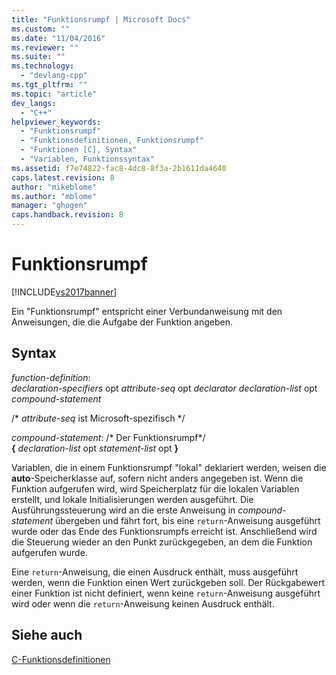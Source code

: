 ```yaml
---
title: "Funktionsrumpf | Microsoft Docs"
ms.custom: ""
ms.date: "11/04/2016"
ms.reviewer: ""
ms.suite: ""
ms.technology: 
  - "devlang-cpp"
ms.tgt_pltfrm: ""
ms.topic: "article"
dev_langs: 
  - "C++"
helpviewer_keywords: 
  - "Funktionsrumpf"
  - "Funktionsdefinitionen, Funktionsrumpf"
  - "Funktionen [C], Syntax"
  - "Variablen, Funktionssyntax"
ms.assetid: f7e74822-fac8-4dc8-8f3a-2b1611da4640
caps.latest.revision: 8
author: "mikeblome"
ms.author: "mblome"
manager: "ghogen"
caps.handback.revision: 8
---
```

# Funktionsrumpf
[!INCLUDE[vs2017banner](../assembler/inline/includes/vs2017banner.md)]

Ein "Funktionsrumpf" entspricht einer Verbundanweisung mit den Anweisungen, die die Aufgabe der Funktion angeben.  
  
## Syntax  
 *function\-definition*:  
 *declaration\-specifiers*  opt *attribute\-seq* opt *declarator declaration\-list* opt *compound\-statement*  
  
 \/\* *attribute\-seq* ist Microsoft\-spezifisch \*\/  
  
 *compound\-statement*: \/\* Der Funktionsrumpf\*\/  
 **{**  *declaration\-list*  opt *statement\-list* opt **}**  
  
 Variablen, die in einem Funktionsrumpf "lokal" deklariert werden, weisen die **auto**\-Speicherklasse auf, sofern nicht anders angegeben ist.  Wenn die Funktion aufgerufen wird, wird Speicherplatz für die lokalen Variablen erstellt, und lokale Initialisierungen werden ausgeführt.  Die Ausführungssteuerung wird an die erste Anweisung in *compound\-statement* übergeben und fährt fort, bis eine `return`\-Anweisung ausgeführt wurde oder das Ende des Funktionsrumpfs erreicht ist.  Anschließend wird die Steuerung wieder an den Punkt zurückgegeben, an dem die Funktion aufgerufen wurde.  
  
 Eine `return`\-Anweisung, die einen Ausdruck enthält, muss ausgeführt werden, wenn die Funktion einen Wert zurückgeben soll.  Der Rückgabewert einer Funktion ist nicht definiert, wenn keine `return`\-Anweisung ausgeführt wird oder wenn die `return`\-Anweisung keinen Ausdruck enthält.  
  
## Siehe auch  
 [C\-Funktionsdefinitionen](../c-language/c-function-definitions.md)